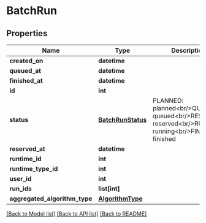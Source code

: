 # BatchRun


## Properties
Name | Type | Description | Notes
------------ | ------------- | ------------- | -------------
**created_on** | **datetime** |  | [readonly] 
**queued_at** | **datetime** |  | [optional] 
**finished_at** | **datetime** |  | [optional] 
**id** | **int** |  | 
**status** | [**BatchRunStatus**](BatchRunStatus.md) | PLANNED: planned&lt;br/&gt;QUEUED: queued&lt;br/&gt;RESERVED: reserved&lt;br/&gt;RUNNING: running&lt;br/&gt;FINISHED: finished | 
**reserved_at** | **datetime** |  | [optional] 
**runtime_id** | **int** |  | [optional] 
**runtime_type_id** | **int** |  | 
**user_id** | **int** |  | 
**run_ids** | **list[int]** |  | 
**aggregated_algorithm_type** | [**AlgorithmType**](AlgorithmType.md) |  | 

[[Back to Model list]](../README.md#documentation-for-models) [[Back to API list]](../README.md#documentation-for-api-endpoints) [[Back to README]](../README.md)


